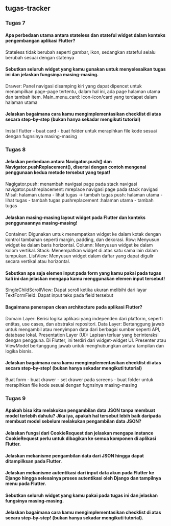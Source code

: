 ## tugas-tracker

### Tugas 7
#### Apa perbedaan utama antara stateless dan stateful widget dalam konteks pengembangan aplikasi Flutter?
Stateless tidak berubah seperti gambar, ikon, sedangkan stateful selalu berubah sesuai dengan statenya

#### Sebutkan seluruh widget yang kamu gunakan untuk menyelesaikan tugas ini dan jelaskan fungsinya masing-masing.
Drawer: Panel navigasi disamping kiri yang dapat dipencet untuk menampilkan page-page tertentu, dalam hal ini, ada page halaman utama dan tambah item.
Main_menu_card: Icon-icon/card yang terdapat dalam halaman utama

#### Jelaskan bagaimana cara kamu mengimplementasikan checklist di atas secara step-by-step (bukan hanya sekadar mengikuti tutorial)
Install flutter - buat card - buat folder untuk merapihkan file kode sesuai dengan fugnsinya masing-masing

### Tugas 8 
#### Jelaskan perbedaan antara Navigator.push() dan Navigator.pushReplacement(), disertai dengan contoh mengenai penggunaan kedua metode tersebut yang tepat!
Nagigator.push: menambah navigasi page pada stack navigasi
navigator.pushreplacement:  mreplace navigasi page pada stack navigasi
Misal: halaman utama - lihat tugas -> tambah tugas
push: halaman utama - lihat tugas - tambah tugas
pushreplacement :halaman utama - tambah tugas

#### Jelaskan masing-masing layout widget pada Flutter dan konteks penggunaannya masing-masing!
Container: Digunakan untuk menempatkan widget ke dalam kotak dengan kontrol tambahan seperti margin, padding, dan dekorasi.
Row: Menyusun widget ke dalam baris horizontal.
Column: Menyusun widget ke dalam kolom vertikal.
Stack: Menempatkan widget di atas satu sama lain dalam tumpukan.
ListView: Menyusun widget dalam daftar yang dapat digulir secara vertikal atau horizontal.

#### Sebutkan apa saja elemen input pada form yang kamu pakai pada tugas kali ini dan jelaskan mengapa kamu menggunakan elemen input tersebut!
SingleChildScrollView: Dapat scroll ketika ukuran melibihi dari layar
TextFormField: Dapat input teks pada field tersebut

#### Bagaimana penerapan clean architecture pada aplikasi Flutter?
Domain Layer: Berisi logika aplikasi yang independen dari platform, seperti entitas, use cases, dan abstraksi repositori.
Data Layer: Bertanggung jawab untuk mengambil atau menyimpan data dari berbagai sumber seperti API, database lokal.
Presentation Layer (UI): Lapisan terluar yang berinteraksi dengan pengguna. Di Flutter, ini terdiri dari widget-widget UI. Presenter atau ViewModel bertanggung jawab untuk menghubungkan antara tampilan dan logika bisnis.

#### Jelaskan bagaimana cara kamu mengimplementasikan checklist di atas secara step-by-step! (bukan hanya sekadar mengikuti tutorial)
Buat form - buat drawer - set drawer pada screens - buat folder untuk merapihkan file kode sesuai dengan fugnsinya masing-masing

### Tugas 9 
#### Apakah bisa kita melakukan pengambilan data JSON tanpa membuat model terlebih dahulu? Jika iya, apakah hal tersebut lebih baik daripada membuat model sebelum melakukan pengambilan data JSON?


#### Jelaskan fungsi dari CookieRequest dan jelaskan mengapa instance CookieRequest perlu untuk dibagikan ke semua komponen di aplikasi Flutter.


#### Jelaskan mekanisme pengambilan data dari JSON hingga dapat ditampilksan pada Flutter.


#### Jelaskan mekanisme autentikasi dari input data akun pada Flutter ke Django hingga selesainya proses autentikasi oleh Django dan tampilnya menu pada Flutter.


#### Sebutkan seluruh widget yang kamu pakai pada tugas ini dan jelaskan fungsinya masing-masing.


#### Jelaskan bagaimana cara kamu mengimplementasikan checklist di atas secara step-by-step! (bukan hanya sekadar mengikuti tutorial).
